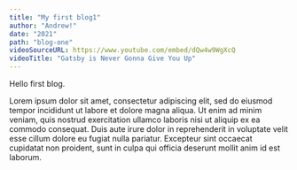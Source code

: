 ```yaml
---
title: "My first blog1"
author: "Andrew!"
date: "2021"
path: "blog-one"
videoSourceURL: https://www.youtube.com/embed/dQw4w9WgXcQ
videoTitle: "Gatsby is Never Gonna Give You Up"
---
```


Hello first blog.

Lorem ipsum dolor sit amet, consectetur adipiscing elit, sed do eiusmod tempor incididunt ut labore et dolore magna aliqua. Ut enim ad minim veniam, quis nostrud exercitation ullamco laboris nisi ut aliquip ex ea commodo consequat. Duis aute irure dolor in reprehenderit in voluptate velit esse cillum dolore eu fugiat nulla pariatur. Excepteur sint occaecat cupidatat non proident, sunt in culpa qui officia deserunt mollit anim id est laborum.
